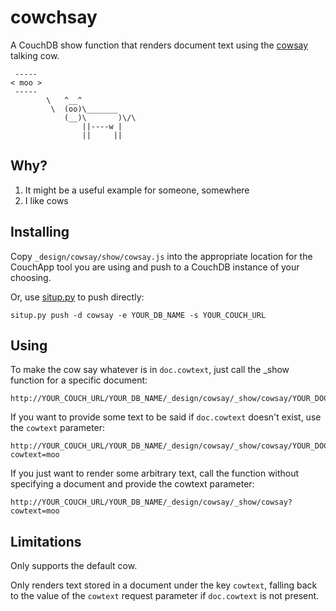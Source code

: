 # cowchsay

A CouchDB show function that renders document text using the [cowsay](http://www.nog.net/~tony/warez/cowsay.shtml) talking cow. 

	 -----
	< moo >
	 -----
	        \   ^__^
	         \  (oo)\_______
	            (__)\       )\/\
	                ||----w |
	                ||     ||

## Why?

1. It might be a useful example for someone, somewhere
2. I like cows

## Installing

Copy `_design/cowsay/show/cowsay.js` into the appropriate location for the
CouchApp tool you are using and push to a CouchDB instance of your choosing.

Or, use [situp.py](https://github.com/drsm79/situp) to push directly:

	situp.py push -d cowsay -e YOUR_DB_NAME -s YOUR_COUCH_URL

## Using

To make the cow say whatever is in `doc.cowtext`, just call the \_show function
for a specific document:

	http://YOUR_COUCH_URL/YOUR_DB_NAME/_design/cowsay/_show/cowsay/YOUR_DOC

If you want to provide some text to be said if `doc.cowtext` doesn't exist,
use the `cowtext` parameter:

	http://YOUR_COUCH_URL/YOUR_DB_NAME/_design/cowsay/_show/cowsay/YOUR_DOC?cowtext=moo

If you just want to render some arbitrary text, call the function without
specifying a document and provide the cowtext parameter:

	http://YOUR_COUCH_URL/YOUR_DB_NAME/_design/cowsay/_show/cowsay?cowtext=moo

## Limitations

Only supports the default cow.

Only renders text stored in a document under the key `cowtext`, falling back
to the value of the `cowtext` request parameter if `doc.cowtext` is
not present.